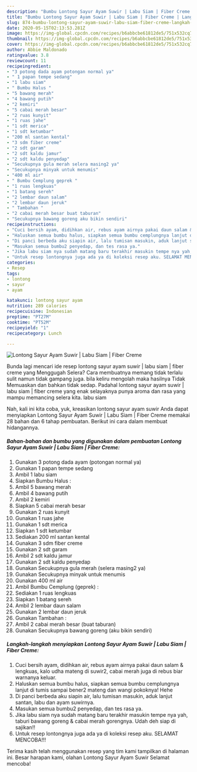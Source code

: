 ```yaml
---
description: "Bumbu Lontong Sayur Ayam Suwir | Labu Siam | Fiber Creme | Langkah Membuat Lontong Sayur Ayam Suwir | Labu Siam | Fiber Creme Yang Mudah Dan Praktis"
title: "Bumbu Lontong Sayur Ayam Suwir | Labu Siam | Fiber Creme | Langkah Membuat Lontong Sayur Ayam Suwir | Labu Siam | Fiber Creme Yang Mudah Dan Praktis"
slug: 874-bumbu-lontong-sayur-ayam-suwir-labu-siam-fiber-creme-langkah-membuat-lontong-sayur-ayam-suwir-labu-siam-fiber-creme-yang-mudah-dan-praktis
date: 2020-05-15T02:13:53.281Z
image: https://img-global.cpcdn.com/recipes/b6abbcbe61812de5/751x532cq70/lontong-sayur-ayam-suwir-labu-siam-fiber-creme-foto-resep-utama.jpg
thumbnail: https://img-global.cpcdn.com/recipes/b6abbcbe61812de5/751x532cq70/lontong-sayur-ayam-suwir-labu-siam-fiber-creme-foto-resep-utama.jpg
cover: https://img-global.cpcdn.com/recipes/b6abbcbe61812de5/751x532cq70/lontong-sayur-ayam-suwir-labu-siam-fiber-creme-foto-resep-utama.jpg
author: Abbie Maldonado
ratingvalue: 3.8
reviewcount: 11
recipeingredient:
- "3 potong dada ayam potongan normal ya"
- " 1 papan tempe sedang"
- "1 labu siam"
- " Bumbu Halus "
- "5 bawang merah"
- "4 bawang putih"
- "2 kemiri"
- "5 cabai merah besar"
- "2 ruas kunyit"
- "1 ruas jahe"
- "1 sdt merica"
- "1 sdt ketumbar"
- "200 ml santan kental"
- "3 sdm fiber creme"
- "2 sdt garam"
- "2 sdt kaldu jamur"
- "2 sdt kaldu penyedap"
- "Secukupnya gula merah selera masing2 ya"
- "Secukupnya minyak untuk menumis"
- "400 ml air"
- " Bumbu Cemplung geprek "
- "1 ruas lengkuas"
- "1 batang sereh"
- "2 lembar daun salam"
- "2 lembar daun jeruk"
- " Tambahan "
- "2 cabai merah besar buat taburan"
- "Secukupnya bawang goreng aku bikin sendiri"
recipeinstructions:
- "Cuci bersih ayam, didihkan air, rebus ayam airnya pakai daun salam &amp; lengkuas, kalo udha mateng di suwir2, cabai merah juga di rebus biar warnanya keluar."
- "Haluskan semua bumbu halus, siapkan semua bumbu cemplungnya lanjut di tumis sampai bener2 mateng dan wangi pokoknya! Hehe"
- "Di panci berbeda aku siapin air, lalu tumisan masukin, aduk lanjut santan, labu dan ayam suwirnya."
- "Masukan semua bumbu2 penyedap, dan tes rasa ya."
- "Jika labu siam nya sudah matang baru terakhir masukin tempe nya yah, taburi bawang goreng &amp; cabai merah gorengnya. Udah deh siap di sajikan!!"
- "Untuk resep lontongnya juga ada ya di koleksi resep aku. SELAMAT MENCOBA!!!"
categories:
- Resep
tags:
- lontong
- sayur
- ayam

katakunci: lontong sayur ayam 
nutrition: 289 calories
recipecuisine: Indonesian
preptime: "PT27M"
cooktime: "PT52M"
recipeyield: "1"
recipecategory: Lunch

---
```



![Lontong Sayur Ayam Suwir | Labu Siam | Fiber Creme](https://img-global.cpcdn.com/recipes/b6abbcbe61812de5/751x532cq70/lontong-sayur-ayam-suwir-labu-siam-fiber-creme-foto-resep-utama.jpg)

Bunda lagi mencari ide resep lontong sayur ayam suwir | labu siam | fiber creme yang Menggugah Selera? Cara membuatnya memang tidak terlalu sulit namun tidak gampang juga. bila keliru mengolah maka hasilnya Tidak Memuaskan dan bahkan tidak sedap. Padahal lontong sayur ayam suwir | labu siam | fiber creme yang enak selayaknya punya aroma dan rasa yang mampu memancing selera kita.
 labu siam 

Nah, kali ini kita coba, yuk, kreasikan lontong sayur ayam suwir  Anda dapat menyiapkan Lontong Sayur Ayam Suwir | Labu Siam | Fiber Creme memakai 28 bahan dan 6 tahap pembuatan. Berikut ini cara dalam membuat hidangannya.

<!--inarticleads1-->

##### Bahan-bahan dan bumbu yang digunakan dalam pembuatan Lontong Sayur Ayam Suwir | Labu Siam | Fiber Creme:

1. Gunakan 3 potong dada ayam (potongan normal ya)
1. Gunakan  1 papan tempe sedang
1. Ambil 1 labu siam
1. Siapkan  Bumbu Halus :
1. Ambil 5 bawang merah
1. Ambil 4 bawang putih
1. Ambil 2 kemiri
1. Siapkan 5 cabai merah besar
1. Gunakan 2 ruas kunyit
1. Gunakan 1 ruas jahe
1. Gunakan 1 sdt merica
1. Siapkan 1 sdt ketumbar
1. Sediakan 200 ml santan kental
1. Gunakan 3 sdm fiber creme
1. Gunakan 2 sdt garam
1. Ambil 2 sdt kaldu jamur
1. Gunakan 2 sdt kaldu penyedap
1. Gunakan Secukupnya gula merah (selera masing2 ya)
1. Gunakan Secukupnya minyak untuk menumis
1. Gunakan 400 ml air
1. Ambil  Bumbu Cemplung (geprek) :
1. Sediakan 1 ruas lengkuas
1. Siapkan 1 batang sereh
1. Ambil 2 lembar daun salam
1. Gunakan 2 lembar daun jeruk
1. Gunakan  Tambahan :
1. Ambil 2 cabai merah besar (buat taburan)
1. Gunakan Secukupnya bawang goreng (aku bikin sendiri)




<!--inarticleads2-->

##### Langkah-langkah menyiapkan Lontong Sayur Ayam Suwir | Labu Siam | Fiber Creme:

1. Cuci bersih ayam, didihkan air, rebus ayam airnya pakai daun salam &amp; lengkuas, kalo udha mateng di suwir2, cabai merah juga di rebus biar warnanya keluar.
1. Haluskan semua bumbu halus, siapkan semua bumbu cemplungnya lanjut di tumis sampai bener2 mateng dan wangi pokoknya! Hehe
1. Di panci berbeda aku siapin air, lalu tumisan masukin, aduk lanjut santan, labu dan ayam suwirnya.
1. Masukan semua bumbu2 penyedap, dan tes rasa ya.
1. Jika labu siam nya sudah matang baru terakhir masukin tempe nya yah, taburi bawang goreng &amp; cabai merah gorengnya. Udah deh siap di sajikan!!
1. Untuk resep lontongnya juga ada ya di koleksi resep aku. SELAMAT MENCOBA!!!




Terima kasih telah menggunakan resep yang tim kami tampilkan di halaman ini. Besar harapan kami, olahan Lontong Sayur Ayam Suwir  Selamat mencoba!
